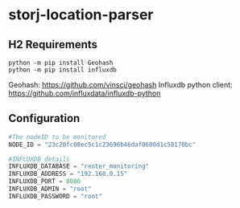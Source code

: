 # storj-location-parser


## H2 Requirements
```
python -m pip install Geohash
python -m pip install influxdb
```
Geohash: https://github.com/vinsci/geohash
Influxdb python client: https://github.com/influxdata/influxdb-python

## Configuration
```python
#The nodeID to be monitored
NODE_ID = "23c20fc08ec5c1c23696b46daf0600d1c58170bc"

#INFLUXDB details
INFLUXDB_DATABASE = "renter_monitoring"
INFLUXDB_ADDRESS = "192.168.0.15"
INFLUXDB_PORT = 8086
INFLUXDB_ADMIN = "root"
INFLUXDB_PASSWORD = "root"
```
